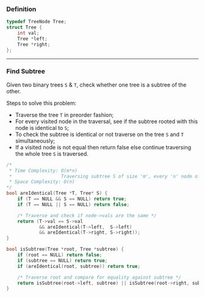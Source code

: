 ### Definition
```c
typedef TreeNode Tree;
struct Tree {
	int val;
	Tree *left;
	Tree *right;
};
```

---

### Find Subtree
Given two binary trees `S` & `T`, check whether one tree is a subtree of the other.

Steps to solve this problem:
- Traverse the tree `T` in preorder fashion;
- For every visited node in the traversal, see if the subtree rooted with this node is identical to `S`;
- To check the subtree is identical or not traverse on the tree `S` and `T` simultaneously;
- If a visited node is not equal then return false else continue traversing the whole tree `S` is traversed.

```c
/* 
 * Time Complexity: O(m*n)
 *                  Traversing subtree S of size 'm', every 'n' node of root T.
 * Space Complexity: O(n)
*/
bool areIdentical(Tree *T, Tree* S) {
	if (T == NULL && S == NULL) return true;
	if (T == NULL || S == NULL) return false;

    /* Traverse and check if node->vals are the same */
	return (T->val == S->val
	        && areIdentical(T->left,  S->left)
	        && areIdentical(T->right, S->right));
}

bool isSubtree(Tree *root, Tree *subtree) {
    if (root == NULL) return false;
    if (subtree == NULL) return true;
    if (areIdentical(root, subtree)) return true;

    /* Traverse root and compare for equality against subtree */
    return isSubtree(root->left, subtree) || isSubtree(root->right, subtree);
}
```

